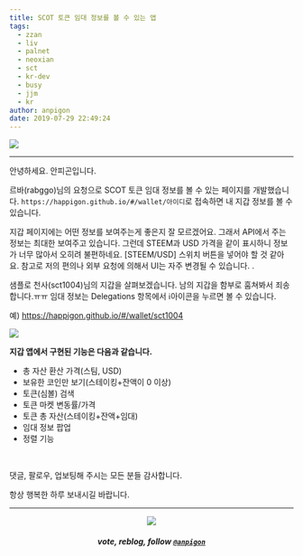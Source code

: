```yaml
---
title: SCOT 토큰 임대 정보를 볼 수 있는 앱
tags:
  - zzan
  - liv
  - palnet
  - neoxian
  - sct
  - kr-dev
  - busy
  - jjm
  - kr
author: anpigon
date: 2019-07-29 22:49:24
---
```


![](https://files.steempeak.com/file/steempeak/anpigon/KCD6nVmu-E18489E185B3E1848FE185B3E18485E185B5E186ABE18489E185A3E186BA202019-07-2920E1848BE185A9E18492E185AE2010.24.07.png)
***

안녕하세요. 안피곤입니다.

르바(rabggo)님의 요청으로 SCOT 토큰 임대 정보를 볼 수 있는 페이지를 개발했습니다. `https://happigon.github.io/#/wallet/아이디`로 접속하면 내 지갑 정보를 볼 수 있습니다. 

지갑 페이지에는 어떤 정보를 보여주는게 좋은지 잘 모르겠어요. 그래서 API에서 주는 정보는 최대한 보여주고 있습니다. 그런데 STEEM과 USD 가격을 같이 표시하니 정보가 너무 많아서 오히려 불편하네요. [STEEM/USD] 스위치 버튼을 넣어야 할 것 같아요. 참고로 저의 편의나 외부 요청에 의해서 UI는 자주 변경될 수 있습니다. .

샘플로 천사(sct1004)님의 지갑을 살펴보겠습니다. 남의 지갑을 함부로 훔쳐봐서 죄송합니다.ㅠㅠ 임대 정보는 Delegations 항목에서 ℹ️아이콘을 누르면 볼 수 있습니다.

예) https://happigon.github.io/#/wallet/sct1004

![](https://files.steempeak.com/file/steempeak/anpigon/kBrOYZcc-E18489E185B3E1848FE185B3E18485E185B5E186ABE18489E185A3E186BA202019-07-2920E1848BE185A9E18492E185AE2010.24.02.png)


**지갑 앱에서 구현된 기능은 다음과 같습니다.**

* 총 자산 환산 가격(스팀, USD)
* 보유한 코인만 보기(스테이킹+잔액이 0 이상)
* 토큰(심볼) 검색
* 토큰 마켓 변동률/가격
* 토큰 총 자산(스테이킹+잔액+임대)
* 임대 정보 팝업
* 정렬 기능

<br>

댓글, 팔로우, 업보팅해 주시는 모든 분들 감사합니다.

항상 행복한 하루 보내시길 바랍니다.

***

<center><img src='https://steemitimages.com/400x0/https://cdn.steemitimages.com/DQmQmWhMN6zNrLmKJRKhvSScEgWZmpb8zCeE2Gray1krbv6/BC054B6E-6F73-46D0-88E4-C88EB8167037.jpeg'><h5>vote, reblog, follow <code><a href='/@anpigon'>@anpigon</a></code></h5></center>